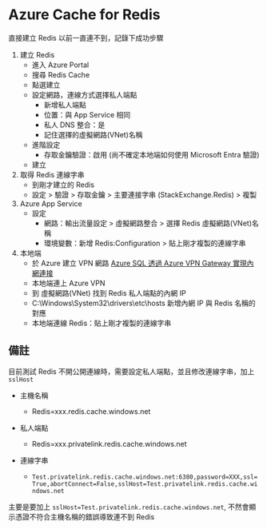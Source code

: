 # Azure Cache for Redis

直接建立 Redis 以前一直連不到，記錄下成功步驟

1. 建立 Redis
    - 進入 Azure Portal
    - 搜尋 Redis Cache
    - 點選建立
    - 設定網路，連線方式選擇私人端點
      - 新增私人端點
      - 位置：與 App Service 相同
      - 私人 DNS 整合：是
      - 記住選擇的虛擬網路(VNet)名稱
    - 進階設定
      - 存取金鑰驗證：啟用 (尚不確定本地端如何使用 Microsoft Entra 驗證)
    - 建立
2. 取得 Redis 連線字串
   - 到剛才建立的 Redis
   - 設定 > 驗證 > 存取金鑰 > 主要連接字串 (StackExchange.Redis) > 複製
3. Azure App Service
   - 設定
     - 網路：輸出流量設定 > 虛擬網路整合 > 選擇 Redis 虛擬網路(VNet)名稱
     - 環境變數：新增 Redis:Configuration > 貼上剛才複製的連線字串
4. 本地端
   - 於 Azure 建立 VPN 網路 
      [Azure SQL 透過 Azure VPN Gateway 實現內網連接](https://dotblogs.com.tw/jakeuj/2021/08/13/AzureSqlVpnGetway)
   - 本地端連上 Azure VPN
   - 到 虛擬網路(VNet) 找到 Redis 私人端點的內網 IP 
   - C:\Windows\System32\drivers\etc\hosts 新增內網 IP 與 Redis 名稱的對應
   - 本地端連線 Redis：貼上剛才複製的連線字串

## 備註
目前測試 Redis 不開公開連線時，需要設定私人端點，並且修改連線字串，加上 `sslHost`

- 主機名稱
    - Redis=xxx.redis.cache.windows.net
- 私人端點
    - Redis=xxx.privatelink.redis.cache.windows.net

- 連線字串
   - `Test.privatelink.redis.cache.windows.net:6380,password=XXX,ssl=True,abortConnect=False,sslHost=Test.privatelink.redis.cache.windows.net`

主要是要加上 `sslHost=Test.privatelink.redis.cache.windows.net`, 不然會顯示憑證不符合主機名稱的錯誤導致連不到 Redis

